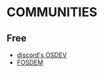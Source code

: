 # COMMUNITIES
## Free
- [discord's OSDEV](https://www.reddit.com/r/osdev/comments/1511mnb/os_development_discord_server/)
- [FOSDEM](https://fosdem.org)